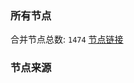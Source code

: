 ### 所有节点
合并节点总数: `1474`
[节点链接](https://raw.githubusercontent.com/rzhy1/11/master/sub/sub_merge_base64.txt)

### 节点来源
